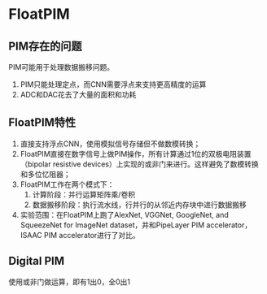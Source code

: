 # FloatPIM

## PIM存在的问题
PIM可能用于处理数据搬移问题。
1. PIM只能处理定点，而CNN需要浮点来支持更高精度的运算
2. ADC和DAC花去了大量的面积和功耗

## FloatPIM特性
1. 直接支持浮点CNN，使用模拟信号存储但不做数模转换；
2. FloatPIM直接在数字信号上做PIM操作，所有计算通过1位的双极电阻装置（bipolar resistive devices）上实现的或非门来进行。这样避免了数模转换和多位忆阻器；
3. FloatPIM工作在两个模式下：
    1. 计算阶段：并行运算矩阵乘/卷积
    2. 数据搬移阶段：执行流水线，行并行的从邻近内存块中进行数据搬移
4. 实验范围：在FloatPIM上跑了AlexNet, VGGNet, GoogleNet, and SqueezeNet for ImageNet dataset，并和PipeLayer PIM accelerator，ISAAC PIM accelerator进行了对比。

## Digital PIM
使用或非门做运算，即有1出0，全0出1